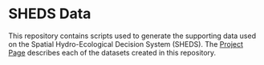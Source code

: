 SHEDS Data
==========

This repository contains scripts used to generate the supporting data used on 
the Spatial Hydro-Ecological Decision System (SHEDS). The 
[Project Page](http://conte-ecology.github.io/shedsData/) describes each of 
the datasets created in this repository.